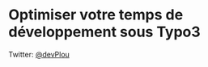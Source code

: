 # Optimiser votre temps de développement sous Typo3


Twitter: [ @devPlou ](http://twitter.com/devPlou)

